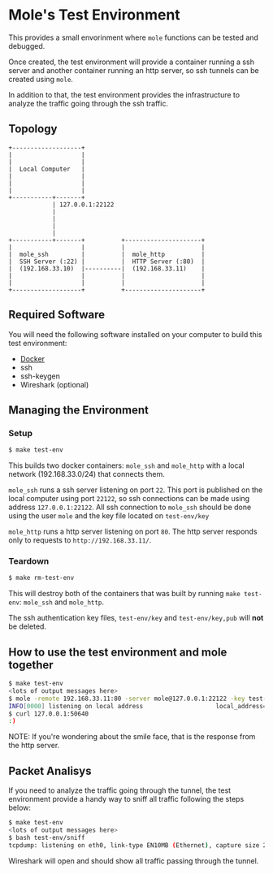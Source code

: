 # Mole's Test Environment

This provides a small envorinment where `mole` functions can be tested and
debugged.

Once created, the test environment will provide a container running a ssh
server and another container running an http server, so ssh tunnels can be
created using `mole`.

In addition to that, the test environment provides the infrastructure to
analyze the traffic going through the ssh traffic.

## Topology

```ascii
+-------------------+                                 
|                   |
|                   |
|  Local Computer   |
|                   |
|                   |
|                   |
+-----------+-------+                                 
            | 127.0.0.1:22122
            |
            |
            |
            | 
+-----------+-------+          +---------------------+
|                   |          |                     |
|  mole_ssh         |          |  mole_http          |
|  SSH Server (:22) |          |  HTTP Server (:80)  |
|  (192.168.33.10)  |----------|  (192.168.33.11)    |
|                   |          |                     |
|                   |          |                     |
+-------------------+          +---------------------+
```

## Required Software

You will need the following software installed on your computer to build this
test environment:

* [Docker](https://docs.docker.com/install/)
* ssh
* ssh-keygen
* Wireshark (optional)

## Managing the Environment

### Setup

```sh
$ make test-env
```

This builds two docker containers: `mole_ssh` and `mole_http` with a local
network (192.168.33.0/24) that connects them.

`mole_ssh` runs a ssh server listening on port `22`.
This port is published on the local computer using port `22122`, so ssh
connections can be made using address `127.0.0.1:22122`.
All ssh connection to `mole_ssh` should be done using the user `mole` and the
key file located on `test-env/key`

`mole_http` runs a http server listening on port `80`.
The http server responds only to requests to `http://192.168.33.11/`.

### Teardown

```sh
$ make rm-test-env
```

This will destroy both of the containers that was built by running
`make test-env`: `mole_ssh` and `mole_http`.

The ssh authentication key files, `test-env/key` and `test-env/key,pub` will
**not** be deleted.

## How to use the test environment and mole together

```sh
$ make test-env
<lots of output messages here>
$ mole -remote 192.168.33.11:80 -server mole@127.0.0.1:22122 -key test-env/key
INFO[0000] listening on local address                    local_address="127.0.0.1:50640"
$ curl 127.0.0.1:50640
:)
```

NOTE: If you're wondering about the smile face, that is the response from the
http server.

## Packet Analisys

If you need to analyze the traffic going through the tunnel, the test
environment provide a handy way to sniff all traffic following the steps below:

```sh
$ make test-env
<lots of output messages here>
$ bash test-env/sniff
tcpdump: listening on eth0, link-type EN10MB (Ethernet), capture size 262144 bytes
```

Wireshark will open and should show all traffic passing through the tunnel.
